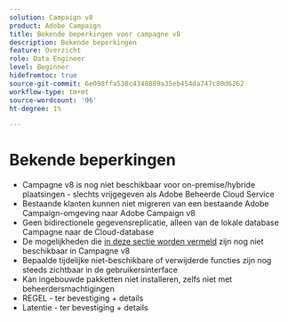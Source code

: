 ```yaml
---
solution: Campaign v8
product: Adobe Campaign
title: Bekende beperkingen voor campagne v8
description: Bekende beperkingen
feature: Overzicht
role: Data Engineer
level: Beginner
hidefromtoc: true
source-git-commit: 6e098ffa538c4348889a35eb454da747c80d6262
workflow-type: tm+mt
source-wordcount: '96'
ht-degree: 1%

---
```


# Bekende beperkingen

* Campagne v8 is nog niet beschikbaar voor on-premise/hybride plaatsingen - slechts vrijgegeven als Adobe Beheerde Cloud Service
* Bestaande klanten kunnen niet migreren van een bestaande Adobe Campaign-omgeving naar Adobe Campaign v8
* Geen bidirectionele gegevensreplicatie, alleen van de lokale database Campagne naar de Cloud-database
* De mogelijkheden die [in deze sectie worden vermeld](capability-matrix.md#gs-unavailable-features) zijn nog niet beschikbaar in Campagne v8
* Bepaalde tijdelijke niet-beschikbare of verwijderde functies zijn nog steeds zichtbaar in de gebruikersinterface
* Kan ingebouwde pakketten niet installeren, zelfs niet met beheerdersmachtigingen
* REGEL - ter bevestiging + details
* Latentie - ter bevestiging + details


